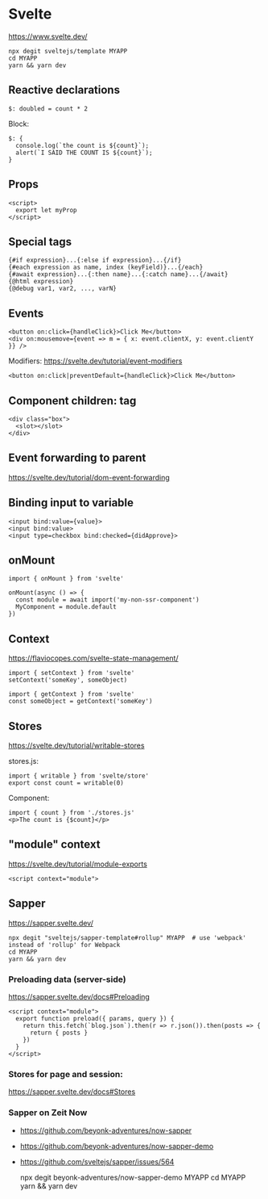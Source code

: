 # Svelte

https://www.svelte.dev/

    npx degit sveltejs/template MYAPP
    cd MYAPP
    yarn && yarn dev

## Reactive declarations

    $: doubled = count * 2

Block:

    $: {
      console.log(`the count is ${count}`);
      alert(`I SAID THE COUNT IS ${count}`);
    }

## Props

    <script>
      export let myProp
    </script>

## Special tags

    {#if expression}...{:else if expression}...{/if}
    {#each expression as name, index (keyField)}...{/each}
    {#await expression}...{:then name}...{:catch name}...{/await}
    {@html expression}
    {@debug var1, var2, ..., varN}

## Events

    <button on:click={handleClick}>Click Me</button>
    <div on:mousemove={event => m = { x: event.clientX, y: event.clientY }} />

Modifiers: https://svelte.dev/tutorial/event-modifiers

    <button on:click|preventDefault={handleClick}>Click Me</button>

## Component children: <slot> tag

    <div class="box">
      <slot></slot>
    </div>

## Event forwarding to parent

https://svelte.dev/tutorial/dom-event-forwarding

## Binding input to variable

    <input bind:value={value}>
    <input bind:value>
    <input type=checkbox bind:checked={didApprove}>

## onMount

    import { onMount } from 'svelte'

    onMount(async () => {
      const module = await import('my-non-ssr-component')
      MyComponent = module.default
    })

## Context

https://flaviocopes.com/svelte-state-management/

    import { setContext } from 'svelte'
    setContext('someKey', someObject)

    import { getContext } from 'svelte'
    const someObject = getContext('someKey')

## Stores

https://svelte.dev/tutorial/writable-stores

stores.js:

    import { writable } from 'svelte/store'
    export const count = writable(0)

Component:

    import { count } from './stores.js'
    <p>The count is {$count}</p>

## "module" context

https://svelte.dev/tutorial/module-exports

    <script context="module">


## Sapper

https://sapper.svelte.dev/

    npx degit "sveltejs/sapper-template#rollup" MYAPP  # use 'webpack' instead of 'rollup' for Webpack
    cd MYAPP
    yarn && yarn dev

### Preloading data (server-side)

https://sapper.svelte.dev/docs#Preloading

    <script context="module">
      export function preload({ params, query }) {
        return this.fetch(`blog.json`).then(r => r.json()).then(posts => {
          return { posts }
        })
      }
    </script>

### Stores for page and session:

https://sapper.svelte.dev/docs#Stores

### Sapper on Zeit Now

- https://github.com/beyonk-adventures/now-sapper
- https://github.com/beyonk-adventures/now-sapper-demo
- https://github.com/sveltejs/sapper/issues/564

    npx degit beyonk-adventures/now-sapper-demo MYAPP
    cd MYAPP
    yarn && yarn dev
